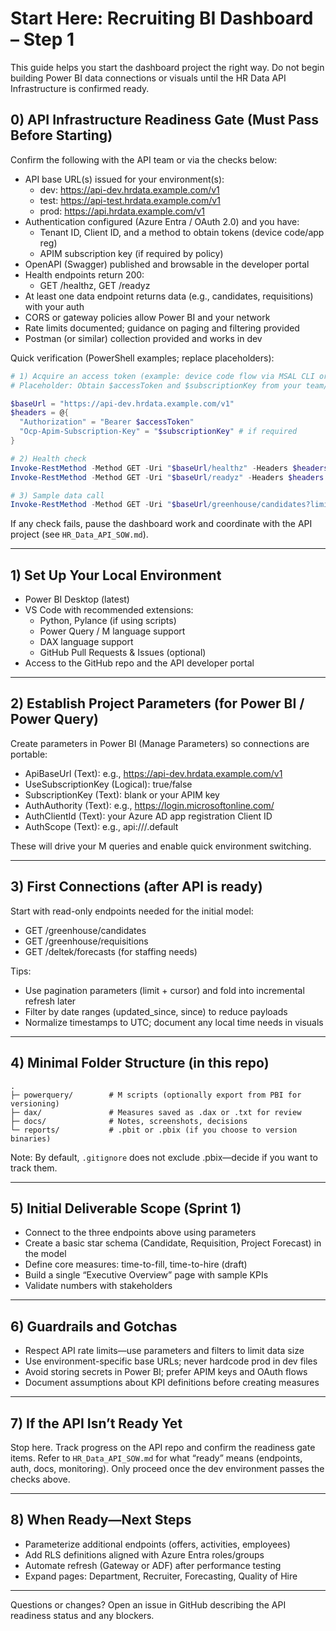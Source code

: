 # Start Here: Recruiting BI Dashboard – Step 1

This guide helps you start the dashboard project the right way. Do not begin building Power BI data connections or visuals until the HR Data API Infrastructure is confirmed ready.

## 0) API Infrastructure Readiness Gate (Must Pass Before Starting)

Confirm the following with the API team or via the checks below:

- API base URL(s) issued for your environment(s):
  - dev: https://api-dev.hrdata.example.com/v1
  - test: https://api-test.hrdata.example.com/v1
  - prod: https://api.hrdata.example.com/v1
- Authentication configured (Azure Entra / OAuth 2.0) and you have:
  - Tenant ID, Client ID, and a method to obtain tokens (device code/app reg)
  - APIM subscription key (if required by policy)
- OpenAPI (Swagger) published and browsable in the developer portal
- Health endpoints return 200:
  - GET /healthz, GET /readyz
- At least one data endpoint returns data (e.g., candidates, requisitions) with your auth
- CORS or gateway policies allow Power BI and your network
- Rate limits documented; guidance on paging and filtering provided
- Postman (or similar) collection provided and works in dev

Quick verification (PowerShell examples; replace placeholders):

```powershell
# 1) Acquire an access token (example: device code flow via MSAL CLI or custom script)
# Placeholder: Obtain $accessToken and $subscriptionKey from your team/process

$baseUrl = "https://api-dev.hrdata.example.com/v1"
$headers = @{ 
  "Authorization" = "Bearer $accessToken" 
  "Ocp-Apim-Subscription-Key" = "$subscriptionKey" # if required
}

# 2) Health check
Invoke-RestMethod -Method GET -Uri "$baseUrl/healthz" -Headers $headers
Invoke-RestMethod -Method GET -Uri "$baseUrl/readyz" -Headers $headers

# 3) Sample data call
Invoke-RestMethod -Method GET -Uri "$baseUrl/greenhouse/candidates?limit=5" -Headers $headers
```

If any check fails, pause the dashboard work and coordinate with the API project (see `HR_Data_API_SOW.md`).

---

## 1) Set Up Your Local Environment

- Power BI Desktop (latest)
- VS Code with recommended extensions:
  - Python, Pylance (if using scripts)
  - Power Query / M language support
  - DAX language support
  - GitHub Pull Requests & Issues (optional)
- Access to the GitHub repo and the API developer portal

---

## 2) Establish Project Parameters (for Power BI / Power Query)

Create parameters in Power BI (Manage Parameters) so connections are portable:
- ApiBaseUrl (Text): e.g., https://api-dev.hrdata.example.com/v1
- UseSubscriptionKey (Logical): true/false
- SubscriptionKey (Text): blank or your APIM key
- AuthAuthority (Text): e.g., https://login.microsoftonline.com/<TenantId>
- AuthClientId (Text): your Azure AD app registration Client ID
- AuthScope (Text): e.g., api://<ApiAppId>/.default

These will drive your M queries and enable quick environment switching.

---

## 3) First Connections (after API is ready)

Start with read-only endpoints needed for the initial model:
- GET /greenhouse/candidates
- GET /greenhouse/requisitions
- GET /deltek/forecasts (for staffing needs)

Tips:
- Use pagination parameters (limit + cursor) and fold into incremental refresh later
- Filter by date ranges (updated_since, since) to reduce payloads
- Normalize timestamps to UTC; document any local time needs in visuals

---

## 4) Minimal Folder Structure (in this repo)

```
.
├─ powerquery/        # M scripts (optionally export from PBI for versioning)
├─ dax/               # Measures saved as .dax or .txt for review
├─ docs/              # Notes, screenshots, decisions
└─ reports/           # .pbit or .pbix (if you choose to version binaries)
```

Note: By default, `.gitignore` does not exclude .pbix—decide if you want to track them.

---

## 5) Initial Deliverable Scope (Sprint 1)

- Connect to the three endpoints above using parameters
- Create a basic star schema (Candidate, Requisition, Project Forecast) in the model
- Define core measures: time-to-fill, time-to-hire (draft)
- Build a single “Executive Overview” page with sample KPIs
- Validate numbers with stakeholders

---

## 6) Guardrails and Gotchas

- Respect API rate limits—use parameters and filters to limit data size
- Use environment-specific base URLs; never hardcode prod in dev files
- Avoid storing secrets in Power BI; prefer APIM keys and OAuth flows
- Document assumptions about KPI definitions before creating measures

---

## 7) If the API Isn’t Ready Yet

Stop here. Track progress on the API repo and confirm the readiness gate items. Refer to `HR_Data_API_SOW.md` for what “ready” means (endpoints, auth, docs, monitoring). Only proceed once the dev environment passes the checks above.

---

## 8) When Ready—Next Steps

- Parameterize additional endpoints (offers, activities, employees)
- Add RLS definitions aligned with Azure Entra roles/groups
- Automate refresh (Gateway or ADF) after performance testing
- Expand pages: Department, Recruiter, Forecasting, Quality of Hire

---

Questions or changes? Open an issue in GitHub describing the API readiness status and any blockers.
